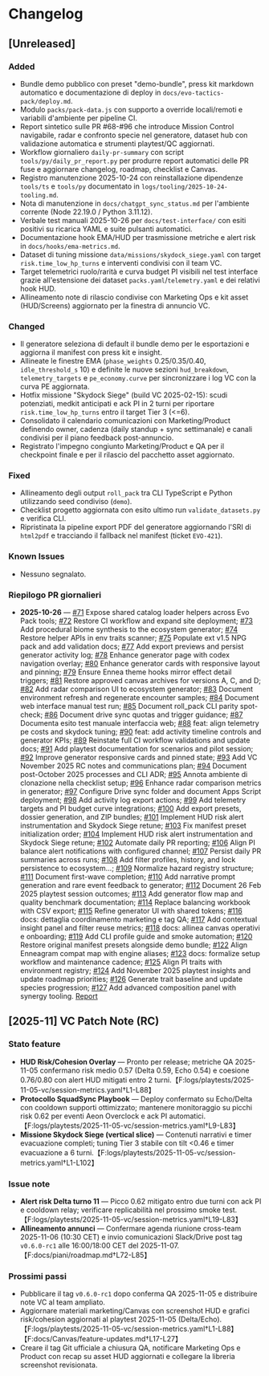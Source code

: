 # Changelog

## [Unreleased]
### Added
- Bundle demo pubblico con preset "demo-bundle", press kit markdown automatico
  e documentazione di deploy in `docs/evo-tactics-pack/deploy.md`.
- Modulo `packs/pack-data.js` con supporto a override locali/remoti e variabili
  d'ambiente per pipeline CI.
- Report sintetico sulle PR #68-#96 che introduce Mission Control navigabile, radar e confronto specie nel generatore, dataset hub con validazione automatica e strumenti playtest/QC aggiornati.
- Workflow giornaliero `daily-pr-summary` con script `tools/py/daily_pr_report.py` per produrre report automatici delle PR fuse e aggiornare changelog, roadmap, checklist e Canvas.
- Registro manutenzione 2025-10-24 con reinstallazione dipendenze `tools/ts` e `tools/py` documentato in `logs/tooling/2025-10-24-tooling.md`.
- Nota di manutenzione in `docs/chatgpt_sync_status.md` per l'ambiente corrente (Node 22.19.0 / Python 3.11.12).
- Verbale test manuali 2025-10-26 per `docs/test-interface/` con esiti positivi su ricarica YAML e suite pulsanti automatici.
- Documentazione hook EMA/HUD per trasmissione metriche e alert risk in `docs/hooks/ema-metrics.md`.
- Dataset di tuning missione `data/missions/skydock_siege.yaml` con target `risk.time_low_hp_turns` e interventi condivisi con il team VC.
- Target telemetrici ruolo/rarità e curva budget PI visibili nel test interface grazie all'estensione dei dataset `packs.yaml`/`telemetry.yaml` e dei relativi hook HUD.
- Allineamento note di rilascio condivise con Marketing Ops e kit asset (HUD/Screens) aggiornato per la finestra di annuncio VC.

### Changed
- Il generatore seleziona di default il bundle demo per le esportazioni e
  aggiorna il manifest con press kit e insight.
- Allineate le finestre EMA (`phase_weights` 0.25/0.35/0.40, `idle_threshold_s` 10) e definite le nuove sezioni `hud_breakdown`, `telemetry_targets` e `pe_economy.curve` per sincronizzare i log VC con la curva PE aggiornata.
- Hotfix missione "Skydock Siege" (build VC 2025-02-15): scudi potenziati, medkit anticipati e ack PI in 2 turni per riportare `risk.time_low_hp_turns` entro il target Tier 3 (<=6).
- Consolidato il calendario comunicazioni con Marketing/Product definendo owner, cadenza (daily standup + sync settimanale) e canali condivisi per il piano feedback post-annuncio.
- Registrato l'impegno congiunto Marketing/Product e QA per il checkpoint finale e per il rilascio del pacchetto asset aggiornato.

### Fixed
- Allineamento degli output `roll_pack` tra CLI TypeScript e Python utilizzando seed condiviso (`demo`).
- Checklist progetto aggiornata con esito ultimo run `validate_datasets.py` e verifica CLI.
- Ripristinata la pipeline export PDF del generatore aggiornando l'SRI di `html2pdf` e tracciando il fallback nel manifest (ticket `EVO-421`).

### Known Issues
- Nessuno segnalato.

### Riepilogo PR giornalieri
<!-- daily-pr-summary:start -->
- **2025-10-26** — [#71](https://github.com/MasterDD-L34D/Game/pull/71) Expose shared catalog loader helpers across Evo Pack tools; [#72](https://github.com/MasterDD-L34D/Game/pull/72) Restore CI workflow and expand site deployment; [#73](https://github.com/MasterDD-L34D/Game/pull/73) Add procedural biome synthesis to the ecosystem generator; [#74](https://github.com/MasterDD-L34D/Game/pull/74) Restore helper APIs in env traits scanner; [#75](https://github.com/MasterDD-L34D/Game/pull/75) Populate ext v1.5 NPG pack and add validation docs; [#77](https://github.com/MasterDD-L34D/Game/pull/77) Add export previews and persist generator activity log; [#78](https://github.com/MasterDD-L34D/Game/pull/78) Enhance generator page with codex navigation overlay; [#80](https://github.com/MasterDD-L34D/Game/pull/80) Enhance generator cards with responsive layout and pinning; [#79](https://github.com/MasterDD-L34D/Game/pull/79) Ensure Ennea theme hooks mirror effect detail triggers; [#81](https://github.com/MasterDD-L34D/Game/pull/81) Restore approved canvas archives for versions A, C, and D; [#82](https://github.com/MasterDD-L34D/Game/pull/82) Add radar comparison UI to ecosystem generator; [#83](https://github.com/MasterDD-L34D/Game/pull/83) Document environment refresh and regenerate encounter samples; [#84](https://github.com/MasterDD-L34D/Game/pull/84) Document web interface manual test run; [#85](https://github.com/MasterDD-L34D/Game/pull/85) Document roll_pack CLI parity spot-check; [#86](https://github.com/MasterDD-L34D/Game/pull/86) Document drive sync quotas and trigger guidance; [#87](https://github.com/MasterDD-L34D/Game/pull/87) Documenta esito test manuale interfaccia web; [#88](https://github.com/MasterDD-L34D/Game/pull/88) feat: align telemetry pe costs and skydock tuning; [#90](https://github.com/MasterDD-L34D/Game/pull/90) feat: add activity timeline controls and generator KPIs; [#89](https://github.com/MasterDD-L34D/Game/pull/89) Reinstate full CI workflow validations and update docs; [#91](https://github.com/MasterDD-L34D/Game/pull/91) Add playtest documentation for scenarios and pilot session; [#92](https://github.com/MasterDD-L34D/Game/pull/92) Improve generator responsive cards and pinned state; [#93](https://github.com/MasterDD-L34D/Game/pull/93) Add VC November 2025 RC notes and communications plan; [#94](https://github.com/MasterDD-L34D/Game/pull/94) Document post-October 2025 processes and CLI ADR; [#95](https://github.com/MasterDD-L34D/Game/pull/95) Annota ambiente di clonazione nella checklist setup; [#96](https://github.com/MasterDD-L34D/Game/pull/96) Enhance radar comparison metrics in generator; [#97](https://github.com/MasterDD-L34D/Game/pull/97) Configure Drive sync folder and document Apps Script deployment; [#98](https://github.com/MasterDD-L34D/Game/pull/98) Add activity log export actions; [#99](https://github.com/MasterDD-L34D/Game/pull/99) Add telemetry targets and PI budget curve integrations; [#100](https://github.com/MasterDD-L34D/Game/pull/100) Add export presets, dossier generation, and ZIP bundles; [#101](https://github.com/MasterDD-L34D/Game/pull/101) Implement HUD risk alert instrumentation and Skydock Siege retune; [#103](https://github.com/MasterDD-L34D/Game/pull/103) Fix manifest preset initialization order; [#104](https://github.com/MasterDD-L34D/Game/pull/104) Implement HUD risk alert instrumentation and Skydock Siege retune; [#102](https://github.com/MasterDD-L34D/Game/pull/102) Automate daily PR reporting; [#106](https://github.com/MasterDD-L34D/Game/pull/106) Align PI balance alert notifications with configured channel; [#107](https://github.com/MasterDD-L34D/Game/pull/107) Persist daily PR summaries across runs; [#108](https://github.com/MasterDD-L34D/Game/pull/108) Add filter profiles, history, and lock persistence to ecosystem…; [#109](https://github.com/MasterDD-L34D/Game/pull/109) Normalize hazard registry structure; [#111](https://github.com/MasterDD-L34D/Game/pull/111) Document first-wave completion; [#110](https://github.com/MasterDD-L34D/Game/pull/110) Add narrative prompt generation and rare event feedback to generator; [#112](https://github.com/MasterDD-L34D/Game/pull/112) Document 26 Feb 2025 playtest session outcomes; [#113](https://github.com/MasterDD-L34D/Game/pull/113) Add generator flow map and quality benchmark documentation; [#114](https://github.com/MasterDD-L34D/Game/pull/114) Replace balancing workbook with CSV export; [#115](https://github.com/MasterDD-L34D/Game/pull/115) Refine generator UI with shared tokens; [#116](https://github.com/MasterDD-L34D/Game/pull/116) docs: dettaglia coordinamento marketing e tag QA; [#117](https://github.com/MasterDD-L34D/Game/pull/117) Add contextual insight panel and filter reuse metrics; [#118](https://github.com/MasterDD-L34D/Game/pull/118) docs: allinea canvas operativi e onboarding; [#119](https://github.com/MasterDD-L34D/Game/pull/119) Add CLI profile guide and smoke automation; [#120](https://github.com/MasterDD-L34D/Game/pull/120) Restore original manifest presets alongside demo bundle; [#122](https://github.com/MasterDD-L34D/Game/pull/122) Align Enneagram compat map with engine aliases; [#123](https://github.com/MasterDD-L34D/Game/pull/123) docs: formalize setup workflow and maintenance cadence; [#125](https://github.com/MasterDD-L34D/Game/pull/125) Align PI traits with environment registry; [#124](https://github.com/MasterDD-L34D/Game/pull/124) Add November 2025 playtest insights and update roadmap priorities; [#126](https://github.com/MasterDD-L34D/Game/pull/126) Generate trait baseline and update species progression; [#127](https://github.com/MasterDD-L34D/Game/pull/127) Add advanced composition panel with synergy tooling. [Report](chatgpt_changes/daily-pr-summary-2025-10-26.md)
<!-- daily-pr-summary:end -->

## [2025-11] VC Patch Note (RC)
### Stato feature
- **HUD Risk/Cohesion Overlay** — Pronto per release; metriche QA 2025-11-05 confermano risk medio 0.57 (Delta 0.59, Echo 0.54) e coesione 0.76/0.80 con alert HUD mitigati entro 2 turni.【F:logs/playtests/2025-11-05-vc/session-metrics.yaml†L1-L88】
- **Protocollo SquadSync Playbook** — Deploy confermato su Echo/Delta con cooldown supporti ottimizzato; mantenere monitoraggio su picchi risk 0.62 per eventi Aeon Overclock e ack PI automatici.【F:logs/playtests/2025-11-05-vc/session-metrics.yaml†L9-L83】
- **Missione Skydock Siege (vertical slice)** — Contenuti narrativi e timer evacuazione completi; tuning Tier 3 stabile con tilt <0.46 e timer evacuazione a 6 turni.【F:logs/playtests/2025-11-05-vc/session-metrics.yaml†L1-L102】

### Issue note
- **Alert risk Delta turno 11** — Picco 0.62 mitigato entro due turni con ack PI e cooldown relay; verificare replicabilità nel prossimo smoke test.【F:logs/playtests/2025-11-05-vc/session-metrics.yaml†L19-L83】
- **Allineamento annunci** — Confermare agenda riunione cross-team 2025-11-06 (10:30 CET) e invio comunicazioni Slack/Drive post tag `v0.6.0-rc1` alle 16:00/18:00 CET del 2025-11-07.【F:docs/piani/roadmap.md†L72-L85】

### Prossimi passi
- Pubblicare il tag `v0.6.0-rc1` dopo conferma QA 2025-11-05 e distribuire note VC al team ampliato.
- Aggiornare materiali marketing/Canvas con screenshot HUD e grafici risk/cohesion aggiornati al playtest 2025-11-05 (Delta/Echo).【F:logs/playtests/2025-11-05-vc/session-metrics.yaml†L1-L88】【F:docs/Canvas/feature-updates.md†L17-L27】
- Creare il tag Git ufficiale a chiusura QA, notificare Marketing Ops e Product con recap su asset HUD aggiornati e collegare la libreria screenshot revisionata.
